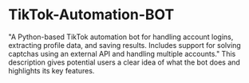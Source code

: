 # TikTok-Automation-BOT
"A Python-based TikTok automation bot for handling account logins, extracting profile data, and saving results. Includes support for solving captchas using an external API and handling multiple accounts."  This description gives potential users a clear idea of what the bot does and highlights its key features.

